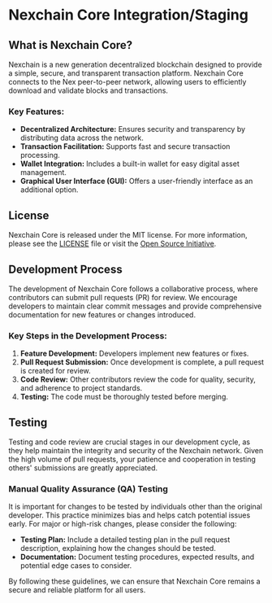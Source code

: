 # Nexchain Core Integration/Staging

## What is Nexchain Core?

Nexchain is a new generation decentralized blockchain designed to provide a simple, secure, and transparent transaction platform. Nexchain Core connects to the Nex peer-to-peer network, allowing users to efficiently download and validate blocks and transactions.

### Key Features:

- **Decentralized Architecture:** Ensures security and transparency by distributing data across the network.
- **Transaction Facilitation:** Supports fast and secure transaction processing.
- **Wallet Integration:** Includes a built-in wallet for easy digital asset management.
- **Graphical User Interface (GUI):** Offers a user-friendly interface as an additional option.

## License

Nexchain Core is released under the MIT license. For more information, please see the [LICENSE](LICENSE) file or visit the [Open Source Initiative](https://opensource.org/licenses/MIT).

## Development Process

The development of Nexchain Core follows a collaborative process, where contributors can submit pull requests (PR) for review. We encourage developers to maintain clear commit messages and provide comprehensive documentation for new features or changes introduced.

### Key Steps in the Development Process:

1. **Feature Development:** Developers implement new features or fixes.
2. **Pull Request Submission:** Once development is complete, a pull request is created for review.
3. **Code Review:** Other contributors review the code for quality, security, and adherence to project standards.
4. **Testing:** The code must be thoroughly tested before merging.

## Testing

Testing and code review are crucial stages in our development cycle, as they help maintain the integrity and security of the Nexchain network. Given the high volume of pull requests, your patience and cooperation in testing others' submissions are greatly appreciated.

### Manual Quality Assurance (QA) Testing

It is important for changes to be tested by individuals other than the original developer. This practice minimizes bias and helps catch potential issues early. For major or high-risk changes, please consider the following:

- **Testing Plan:** Include a detailed testing plan in the pull request description, explaining how the changes should be tested.
- **Documentation:** Document testing procedures, expected results, and potential edge cases to consider.

By following these guidelines, we can ensure that Nexchain Core remains a secure and reliable platform for all users.

